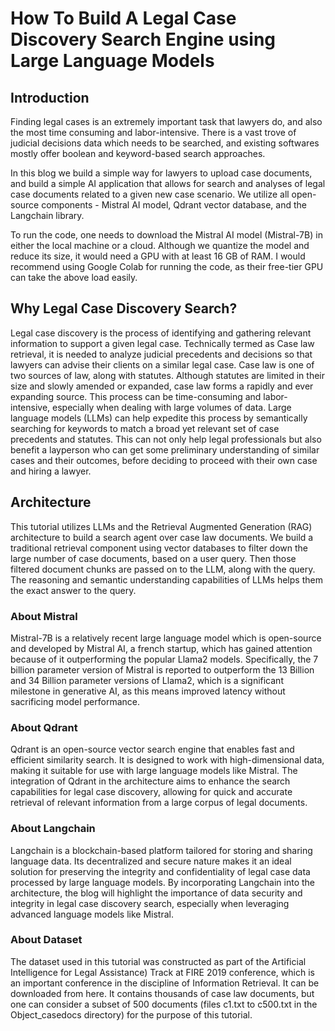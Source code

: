 # How To Build A Legal Case Discovery Search Engine using Large Language Models

## Introduction

Finding legal cases is an extremely important task that lawyers do, and also the most time consuming and labor-intensive. There is a vast trove of judicial decisions data which needs to be searched, and existing softwares mostly offer boolean and keyword-based search approaches.

In this blog we build a simple way for lawyers to upload case documents, and build a simple AI application that allows for search and analyses of legal case documents related to a given new case scenario. We utilize all open-source components - Mistral AI model, Qdrant vector database, and the Langchain library.

To run the code, one needs to download the Mistral AI model (Mistral-7B) in either the local machine or a cloud.  Although we quantize the model and reduce its size, it would need a GPU with at least 16 GB of RAM. I would recommend using Google Colab for running the code, as their free-tier GPU can take the above load easily. 

## Why Legal Case Discovery Search?

Legal case discovery is the process of identifying and gathering relevant information to support a given legal case. Technically termed as Case law retrieval, it is needed to analyze judicial precedents and decisions so that lawyers can advise their clients on a similar legal case. Case law is one of two sources of law, along with statutes. Although statutes are limited in their size and slowly amended or expanded, case law forms a rapidly and ever expanding source. This process can be time-consuming and labor-intensive, especially when dealing with large volumes of data. Large language models (LLMs) can help expedite this process by semantically searching for keywords to match a broad yet relevant set of case precedents and statutes. This can not only help legal professionals but also benefit a layperson who can get some preliminary understanding of similar cases and their outcomes, before deciding to proceed with their own case and hiring a lawyer.

## Architecture

This tutorial utilizes LLMs and the Retrieval Augmented Generation (RAG) architecture to build a search agent over case law documents. We build a traditional retrieval component using vector databases to filter down the large number of case documents, based on a user query. Then those filtered document chunks are passed on to the LLM, along with the query. The reasoning and semantic understanding capabilities of LLMs helps them the exact answer to the query. 

### About Mistral

Mistral-7B is a relatively recent large language model which is open-source and developed by Mistral AI, a french startup, which has gained attention because of it outperforming the popular Llama2 models. Specifically, the 7 billion parameter version of Mistral is reported to outperform the 13 Billion and 34 Billion parameter versions of Llama2, which is a significant milestone in generative AI, as this means improved latency without sacrificing model performance.

### About Qdrant

Qdrant is an open-source vector search engine that enables fast and efficient similarity search. It is designed to work with high-dimensional data, making it suitable for use with large language models like Mistral. The integration of Qdrant in the architecture aims to enhance the search capabilities for legal case discovery, allowing for quick and accurate retrieval of relevant information from a large corpus of legal documents.

### About Langchain

Langchain is a blockchain-based platform tailored for storing and sharing language data. Its decentralized and secure nature makes it an ideal solution for preserving the integrity and confidentiality of legal case data processed by large language models. By incorporating Langchain into the architecture, the blog will highlight the importance of data security and integrity in legal case discovery search, especially when leveraging advanced language models like Mistral.

### About Dataset

The dataset used in this tutorial was constructed as part of the Artificial Intelligence for Legal Assistance) Track at FIRE 2019 conference, which is an important conference in the discipline of Information Retrieval. It can be downloaded from here. It contains thousands of case law documents, but one can consider a subset of 500 documents (files c1.txt to c500.txt in the Object_casedocs directory) for the purpose of this tutorial.
